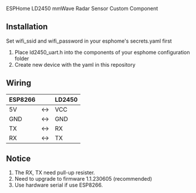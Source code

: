 ESPHome LD2450 mmWave Radar Sensor Custom Component

## Installation
Set wifi_ssid and wifi_password in your esphome's secrets.yaml first

1. Place ld2450_uart.h into the components of your esphome configuration folder
2. Create new device with the yaml in this repository

## Wiring
ESP8266  | | LD2450
---------|-|-------|
5V      |<->| VCC
GND     |<->| GND
TX      |<->| RX
RX      |<->| TX

## Notice
1. The RX, TX need pull-up resister.
2. Need to upgrade to firmware 1.1.230605 (recommended)
3. Use hardware serial if use ESP8266.
